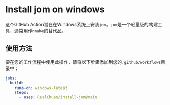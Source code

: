 # Install jom on windows

这个GitHub Action旨在在Windows系统上安装`jom`。`jom`是一个轻量级的构建工具，通常用作`nmake`的替代品。

## 使用方法

要在您的工作流程中使用此操作，请将以下步骤添加到您的`.github/workflows`目录中：

```yaml
jobs:
  build:
    runs-on: windows-latest
    steps:
      - uses: RealChuan/install-jom@main
```
